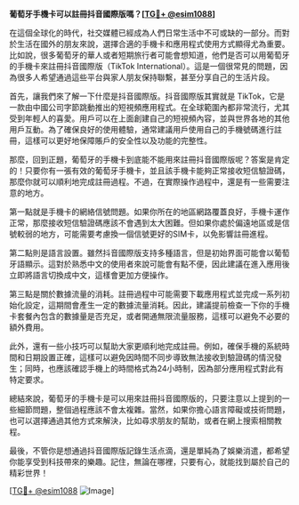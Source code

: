 **葡萄牙手機卡可以註冊抖音國際版嗎？[[TG💪+ @esim1088](https://t.me/s/esim1088)]**

在這個全球化的時代，社交媒體已經成為人們日常生活中不可或缺的一部分。而對於生活在國外的朋友來說，選擇合適的手機卡和應用程式使用方式顯得尤為重要。比如說，很多葡萄牙的華人或者短期旅行者可能會想知道，他們是否可以用葡萄牙的手機卡來註冊抖音國際版（TikTok International）。這是一個很常見的問題，因為很多人希望通過這些平台與家人朋友保持聯繫，甚至分享自己的生活片段。

首先，讓我們來了解一下什麼是抖音國際版。抖音國際版其實就是 TikTok，它是一款由中國公司字節跳動推出的短視頻應用程式。在全球範圍內都非常流行，尤其受到年輕人的喜愛。用戶可以在上面創建自己的短視頻內容，並與世界各地的其他用戶互動。為了確保良好的使用體驗，通常建議用戶使用自己的手機號碼進行註冊，這樣可以更好地保障賬戶的安全性以及功能的完整性。

那麼，回到正題，葡萄牙的手機卡到底能不能用來註冊抖音國際版呢？答案是肯定的！只要你有一張有效的葡萄牙手機卡，並且該手機卡能夠正常接收短信驗證碼，那麼你就可以順利地完成註冊過程。不過，在實際操作過程中，還是有一些需要注意的地方。

第一點就是手機卡的網絡信號問題。如果你所在的地區網路覆蓋良好，手機卡運作正常，那麼接收短信驗證碼應該不會遇到太大困難。但如果你處於偏遠地區或是信號較弱的地方，可能需要考慮換一個信號更好的SIM卡，以免影響註冊進程。

第二點則是語言設置。雖然抖音國際版支持多種語言，但是初始界面可能會以葡萄牙語顯示。這對於熟悉中文的使用者來說可能會有點不便，因此建議在進入應用後立即將語言切換成中文，這樣會更加方便操作。

第三點是關於數據流量的消耗。註冊過程中可能需要下載應用程式並完成一系列初始化設定，這期間會產生一定的數據流量消耗。因此，建議提前檢查一下你的手機卡套餐內包含的數據量是否充足，或者開通無限流量服務，這樣可以避免不必要的額外費用。

此外，還有一些小技巧可以幫助大家更順利地完成註冊。例如，確保手機的系統時間和日期設置正確，這樣可以避免因時間不同步導致無法接收到驗證碼的情況發生；同時，也應該確認手機上的時間格式為24小時制，因為部分應用程式對此有特定要求。

總結來說，葡萄牙的手機卡是可以用來註冊抖音國際版的，只要注意以上提到的一些細節問題，整個過程應該不會太複雜。當然，如果你擔心語言障礙或技術問題，也可以選擇通過其他方式來解決，比如尋求朋友的幫助，或者在網上搜索相關教程。

最後，不管你是想通過抖音國際版記錄生活点滴，還是單純為了娛樂消遣，都希望你能享受到科技帶來的樂趣。記住，無論在哪裡，只要有心，就能找到屬於自己的精彩世界！

[[TG💪+ @esim1088](https://t.me/s/esim1088) ![Image](https://i.postimg.cc/4NQfJmqS/Snipaste-2025-05-13-00-14-12.png)]